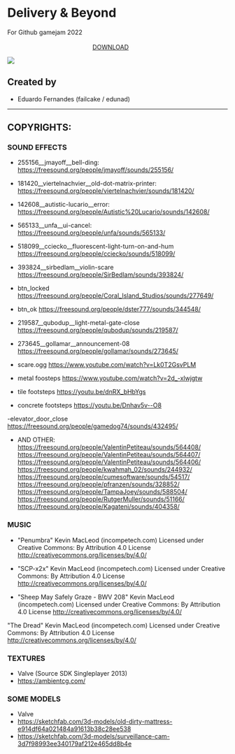 # Delivery & Beyond

For Github gamejam 2022 ⠀⠀⠀⠀⠀⠀⠀⠀⠀⠀⠀⠀⠀⠀⠀⠀⠀⠀⠀⠀⠀⠀⠀⠀⠀⠀⠀⠀⠀⠀⠀⠀⠀⠀⠀⠀⠀⠀⠀⠀⠀⠀⠀⠀⠀⠀⠀⠀⠀⠀⠀⠀⠀⠀⠀⠀⠀⠀⠀⠀⠀⠀⠀⠀⠀⠀⠀⠀[DOWNLOAD](https://failcake.itch.io/deliverybeyond)

![](https://i.rawr.dev/4UJLDs3-opti.gif)

## Created by
- Eduardo Fernandes (failcake / edunad)

----------------------

## COPYRIGHTS:

### SOUND EFFECTS

- 255156__jmayoff__bell-ding:
https://freesound.org/people/jmayoff/sounds/255156/

- 181420__viertelnachvier__old-dot-matrix-printer:
https://freesound.org/people/viertelnachvier/sounds/181420/

- 142608__autistic-lucario__error:
https://freesound.org/people/Autistic%20Lucario/sounds/142608/

- 565133__unfa__ui-cancel:
https://freesound.org/people/unfa/sounds/565133/

- 518099__cciecko__fluorescent-light-turn-on-and-hum
https://freesound.org/people/cciecko/sounds/518099/

- 393824__sirbedlam__violin-scare
https://freesound.org/people/SirBedlam/sounds/393824/

- btn_locked
https://freesound.org/people/Coral_Island_Studios/sounds/277649/

- btn_ok
https://freesound.org/people/dster777/sounds/344548/

- 219587__qubodup__light-metal-gate-close
https://freesound.org/people/qubodup/sounds/219587/

- 273645__gollamar__announcement-08
https://freesound.org/people/gollamar/sounds/273645/

- scare.ogg
https://www.youtube.com/watch?v=Lk0T2GsvPLM

- metal foosteps
https://www.youtube.com/watch?v=2d_-xlwjgtw

- tile footsteps
https://youtu.be/dnRX_bHbYgs

- concrete footsteps
https://youtu.be/Dnhav5v--O8

-elevator_door_close
https://freesound.org/people/gamedog74/sounds/432495/

- AND OTHER:
https://freesound.org/people/ValentinPetiteau/sounds/564408/
https://freesound.org/people/ValentinPetiteau/sounds/564407/
https://freesound.org/people/ValentinPetiteau/sounds/564406/
https://freesound.org/people/kwahmah_02/sounds/244932/
https://freesound.org/people/cumesoftware/sounds/54517/
https://freesound.org/people/pfranzen/sounds/328852/
https://freesound.org/people/TampaJoey/sounds/588504/
https://freesound.org/people/RutgerMuller/sounds/51166/
https://freesound.org/people/Kagateni/sounds/404358/

### MUSIC

- "Penumbra" Kevin MacLeod (incompetech.com)
Licensed under Creative Commons: By Attribution 4.0 License
http://creativecommons.org/licenses/by/4.0/

- "SCP-x2x" Kevin MacLeod (incompetech.com)
Licensed under Creative Commons: By Attribution 4.0 License
http://creativecommons.org/licenses/by/4.0/

- "Sheep May Safely Graze - BWV 208" Kevin MacLeod (incompetech.com)
Licensed under Creative Commons: By Attribution 4.0 License
http://creativecommons.org/licenses/by/4.0/

"The Dread" Kevin MacLeod (incompetech.com)
Licensed under Creative Commons: By Attribution 4.0 License
http://creativecommons.org/licenses/by/4.0/

### TEXTURES
- Valve (Source SDK Singleplayer 2013)
- https://ambientcg.com/

### SOME MODELS
- Valve
- https://sketchfab.com/3d-models/old-dirty-mattress-e914df64a021484a91613b38c28ee538
- https://sketchfab.com/3d-models/surveillance-cam-3d7f98993ee340179af212e465dd8b4e